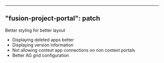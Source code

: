 
---
"fusion-project-portal": patch
--- 
Better styling for better layout
- Displaying deleted apps better
- Displaying version information
- Not allowing context app connections on non context portals
- Better AG grid configuration
